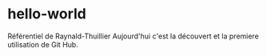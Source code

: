 # hello-world
Référentiel de Raynald-Thuillier
Aujourd'hui c'est la découvert et la premiere utilisation de Git Hub.
